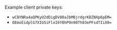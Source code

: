 Example client private keys:

- `wC8YNRa4aQPKyU2dDigDV80aJbM0jrdgrKDZNXp6pEM=`
- `OEmoEidplG7XIG5iFlxI6Y8hP9n90Th03ePFsdTIiX0=`
